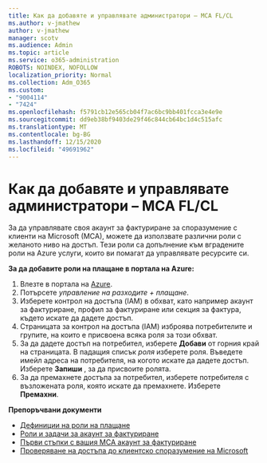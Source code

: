 ```yaml
---
title: Как да добавяте и управлявате администратори – MCA FL/CL
ms.author: v-jmathew
author: v-jmathew
manager: scotv
ms.audience: Admin
ms.topic: article
ms.service: o365-administration
ROBOTS: NOINDEX, NOFOLLOW
localization_priority: Normal
ms.collection: Adm_O365
ms.custom:
- "9004114"
- "7424"
ms.openlocfilehash: f5791cb12e565cb04f7ac6bc9bb401fcca3e4e9e
ms.sourcegitcommit: dd9eb38bf9403de29f46c844cb64bc1d4c515afc
ms.translationtype: MT
ms.contentlocale: bg-BG
ms.lasthandoff: 12/15/2020
ms.locfileid: "49691962"
---
```

# <a name="how-to-add-and-manage-admins---mca-flcl"></a>Как да добавяте и управлявате администратори – MCA FL/CL

За да управлявате своя акаунт за фактуриране за споразумение с клиенти на Microsoft (MCA), можете да използвате различни роли с желаното ниво на достъп. Тези роли са допълнение към вградените роли на Azure услуги, които ви помагат да управлявате ресурсите си.

**За да добавите роли на плащане в портала на Azure:**

1. Влезте в портала на [Azure](https://portal.azure.com/).
2. Потърсете *управление на разходите + плащане*.
3. Изберете контрол на достъпа (IAM) в обхват, като например акаунт за фактуриране, профил за фактуриране или секция за фактура, където искате да дадете достъп.
4. Страницата за контрол на достъпа (IAM) изброява потребителите и групите, на които е присвоена всяка роля за този обхват.
5. За да дадете достъп на потребител, изберете **Добави** от горния край на страницата. В падащия списък *роля* изберете роля. Въведете имейл адреса на потребителя, на когото искате да дадете достъп. Изберете **Запиши** , за да присвоите ролята.
6. За да премахнете достъпа за потребител, изберете потребителя с възложената роля, която искате да премахнете. Изберете **Премахни**.

**Препоръчвани документи**

- [Дефиниции на роли на плащане](https://docs.microsoft.com/azure/cost-management-billing/manage/understand-mca-roles)
- [Роли и задачи за акаунт за фактуриране](https://docs.microsoft.com/azure/cost-management-billing/manage/understand-mca-roles#billing-account-roles-and-tasks)
- [Първи стъпки с вашия МСА акаунт за фактуриране](https://docs.microsoft.com/azure/cost-management-billing/understand/mca-overview)
- [Проверяване на достъпа до клиентско споразумение на Microsoft](https://docs.microsoft.com/azure/cost-management-billing/manage/change-credit-card?WT.mc_id=Portal-Microsoft_Azure_Support%22%20%5Cl%20%22manage-credit-cards-for-a-microsoft-customer-agreement%22%20%5Ct%20%22_blank#check-the-type-of-your-account)
